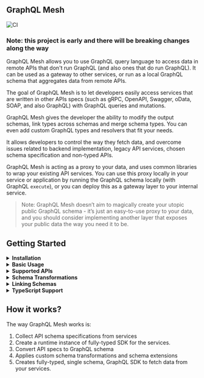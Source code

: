 ## GraphQL Mesh

![CI](https://github.com/Urigo/graphql-mesh/workflows/CI/badge.svg)

### Note: this project is early and there will be breaking changes along the way

GraphQL Mesh allows you to use GraphQL query language to access data in remote APIs that don't run GraphQL (and also ones that do run GraphQL).
It can be used as a gateway to other services, or run as a local GraphQL schema that aggregates data from remote APIs.

The goal of GraphQL Mesh is to let developers easily access services that are written in other APIs specs (such as gRPC, OpenAPI, Swagger, oData, SOAP, and also GraphQL) with GraphQL queries and mutations.

GraphQL Mesh gives the developer the ability to modify the output schemas, link types across schemas and merge schema types. You can even add custom GraphQL types and resolvers that fit your needs.

It allows developers to control the way they fetch data, and overcome issues related to backend implementation, legacy API services, chosen schema specification and non-typed APIs.

GraphQL Mesh is acting as a proxy to your data, and uses common libraries to wrap your existing API services. You can use this proxy locally in your service or application by running the GraphQL schema locally (with GraphQL `execute`), or you can deploy this as a gateway layer to your internal service.

> Note: GraphQL Mesh doesn’t aim to magically create your utopic public GraphQL schema - it’s just an easy-to-use proxy to your data, and you should consider implementing another layer that exposes your public data the way you need it to be.

## Getting Started

<details>
<summary><strong>Installation</strong></summary>
<p>

GraphQL Mesh comes in multiple packages, which you should install according to your needs.

To get started with the basics, install the following:

```
$ yarn add graphql @graphql-mesh/runtime @graphql-mesh/cli
```

The, you need to install a Mesh handler, according to your API needs. You can see the list of all available built-in handlers in this README, under the `Supported APIs` section.

For example, if you wish to use OpenAPI handler, install the handler that matches you needs:

```
$ yarn add graphql @graphql-mesh/openapi
```

Then, this handler will be available for you to use in your config file.

</p>
</details>

<details>
<summary><strong>Basic Usage</strong></summary>
<p>

Now, create the initial GraphQL Mesh configuration file - `.meshrc.yaml`, under your project root, and fill in your sources, for example:

```yaml
sources:
  - name: Wiki
    handler:
      openapi:
        source: https://api.apis.guru/v2/specs/wikimedia.org/1.0.0/swagger.yaml
```

> Note: If you wish to have auto-complete and documentation in the YAML config file, create `.vscode/settings.json` in your project, with the following content: `{ "yaml.schemas": { "./node_modules/@graphql-mesh/types/dist/config-schema.json": ".meshrc.yaml" }}`

Now, to test your new GraphQL API based on your API specs, you can run:

```
$ yarn graphql-mesh serve
```

This will serve a GraphiQL interface with your schema, so you'll be able to test it right away, before intergrating it to your application, you can try to run a test query.

This following will fetch all page views for Wikipedia.org on the past month:

```graphql
query wikipediaMetrics {
  getMetricsPageviewsAggregateProjectAccessAgentGranularityStartEnd(
    access: ALL_ACCESS
    agent: USER
    start: "20200101"
    end: "20200226"
    project: "en.wikipedia.org"
    granularity: DAILY
  ) {
    items {
      views
    }
  }
}
```

Now that you know that your Mesh works, you can use it directly within your application:

```js
const { getMesh, findAndParseConfig } = require('@graphql-mesh/runtime');
const { ApolloServer } = require('apollo-server');

async function test() {
  // This will load the config file from the default location (process.cwd)
  const meshConfig = await findAndParseConfig();
  const { execute, schema, contextBuilder } = await getMesh(meshConfig);

  // Use `execute` to run a query directly and fetch data from your APIs
  const { data, errors } = await execute(/* GraphQL */ `
    query wikipediaMetrics {
      getMetricsPageviewsAggregateProjectAccessAgentGranularityStartEnd(
        access: ALL_ACCESS
        agent: USER
        start: "20200101"
        end: "20200226"
        project: "en.wikipedia.org"
        granularity: MONTHLY
      ) {
        items {
          views
        }
      }
    }
  `);

  // Or, if you wish to make this schema publicly available, expose it using any GraphQL server with the correct context, for example:
  const server = new ApolloServer({
    schema,
    context: contextBuilder
  });
}
```

</p>
</details>

<details>
<summary><strong>Supported APIs</strong></summary>
<p>

The following APIs are supported/planned at the moment. You can easily add custom handlers to load and extend the schema.

| Package                      | Status    | Supported Spec                                                     |
| ---------------------------- | --------- | ------------------------------------------------------------------ |
| `@graphql-mesh/graphql`      | Available | GraphQL endpoint (schema-stitching, based on `graphql-tools-fork`) |
| `@graphql-mesh/federation`   | WIP       | Apollo Federation services                                         |
| `@graphql-mesh/openapi`      | Available | Swagger, OpenAPI 2/3 (based on `openapi-to-graphql`)               |
| `@graphql-mesh/json-schema`  | Available | JSON schema structure for request/response                         |
| `@graphql-mesh/postgraphile` | Available | Postgres database schema                                           |
| `@graphql-mesh/grpc`         | Available | gRPC and protobuf schemas                                          |
| `@graphql-mesh/soap`         | Available | SOAP specification                                                 |
| `@graphql-mesh/mongoose`     | Available | Mongoose schema wrapper based on `graphql-compose-mongoose`        |
| `@graphql-mesh/odata`        | WIP       | OData specification                                                |

</p>
</details>

<details>
<summary><strong>Schema Transformations</strong></summary>
<p>

You can add custom resolvers and custom GraphQL schema SDL, and use the API SDK to fetch the data and manipulate it. So the query above could be simplified with custom logic.

This is possible because GraphQL Mesh will make sure to expose all available services in each API in your `context` object. It's named the same as the API name, so to access the API of `Wiki` source, we can do `context.Wiki.api` and use the methods we need. It's useful when you need add custom behaviours, fields and types, and also for linking types between schemas.

To add a new simple field, that just returns the amount of views for the past month, you can wrap it as following in your GraphQL config file, and add custom resolvers file:

```yaml
sources:
  - name: Wiki
    handler:
      openapi:
        source: https://api.apis.guru/v2/specs/wikimedia.org/1.0.0/swagger.yaml
transforms:
  - type: extend
    sdl: |
      extend type Query {
        viewsInPastMonth(project: String!): Float!
      }
additionalResolvers:
  - ./src/mesh/additional-resolvers.js
```

And implement `src/mesh/additional-resolvers.js` with code that fetches and manipulate the data:

```js
const moment = require('moment');

const resolvers = {
  Query: {
    async viewsInPastMonth(root, args, { Wiki }) {
      const {
        items
      } = await Wiki.api.getMetricsPageviewsAggregateProjectAccessAgentGranularityStartEnd(
        {
          access: 'all-access',
          agent: 'user',
          end: moment().format('YYYYMMDD'),
          start: moment()
            .startOf('month')
            .subtract(1, 'month')
            .format('YYYYMMDD'),
          project: args.project,
          granularity: 'monthly'
        }
      );

      if (!items || items.length === 0) {
        return 0;
      }

      return items[0].views;
    }
  }
};

module.exports = { resolvers };
```

Now running `graphql-mesh serve` will show you this field, and you'll be able to query for it.

And the code that fetches the data could now just do:

```graphql
query viewsInPastMonth {
  viewsInPastMonth(project: "en.wikipedia.org")
}
```

> You can find the complete example under `./examples/javascript-wiki` in this repo.

</p>
</details>

<details>
<summary><strong>Linking Schemas</strong></summary>
<p>
TODO
</p>
</details>

<details>
<summary><strong>TypeScript Support</strong></summary>
<p>

### Type safety for custom resolvers

GraphQL Mesh allow API handler packages to provide TypeScript typings in order to have types support in your code.

In order to use the TypeScript support, use the CLI to generate typings file based on your unified GraphQL schema:

```
graphql-mesh typescript --output ./src/generated/mesh.ts
```

Now, you can import `Resolvers` interface from the generated file, and use it as the type for your custom resolvers. It will make sure that your parent value, arguments, context type and return value are fully compatible with the implementation. It will also provide fully typed SDK from the context:

```ts
import { Resolvers } from './generated/mesh';

export const resolvers: Resolvers = {
  // Your custom resolvers here
};
```

### Type safety for fetched data

Instead of using GraphQL operations as string with `execute` - you can use GraphQL Mesh and generate a ready-to-use TypeScript SDK to fetch your data. It will make sure to have type-safety and auto-complete for variables and returned data.

To generate this SDK, start by creating your GraphQL operations in a `.graphql` file, for example:

```graphql
query myQuery($someVar: String!) {
  getSomething(var: $someVar) {
    fieldA
    fieldB
  }
}
```

Now, use GraphQL Mesh CLI and point it to the list of your `.graphql` files, and specify the output path for the TypeScript SDK:

```
graphql-mesh generate-sdk --operations "./src/**/*.graphql" --output ./src/generated/sdk.ts
```

Now, instead of using `execute` manually, you can use the generated `getSdk` method with your a GraphQL Mesh client, and use the functions that are generated based on your operations:

```ts
import { getSdk } from './generated/sdk';
import { getMesh, findAndParseConfig } from '@graphql-mesh/runtime';
import { ApolloServer } from 'apollo-server';

async function test() {
  // Load mesh config and get the sdkClient from it
  const meshConfig = await findAndParseConfig();
  const { sdkRequester } = await getMesh(meshConfig);
  // Get fully-typed SDK using the Mesh client and based on your GraphQL operations
  const sdk = getSdk(sdkRequester);

  // Execute `myQuery` and get a type-safe result
  // Variables and result are typed: { data?: { getSomething: { fieldA: string, fieldB: number }, errors?: GraphQLError[] } }
  const { data, errors } = await sdk.myQuery({ someVar: 'foo' });
}
```

> You can find an example for that [here](https://github.com/Urigo/graphql-mesh/tree/master/examples/postgres-geodb#using-the-generated-sdk)

</p>
</details>

## How it works?

The way GraphQL Mesh works is:

1. Collect API schema specifications from services
2. Create a runtime instance of fully-typed SDK for the services.
3. Convert API specs to GraphQL schema
4. Applies custom schema transformations and schema extensions
5. Creates fully-typed, single schema, GraphQL SDK to fetch data from your services.
